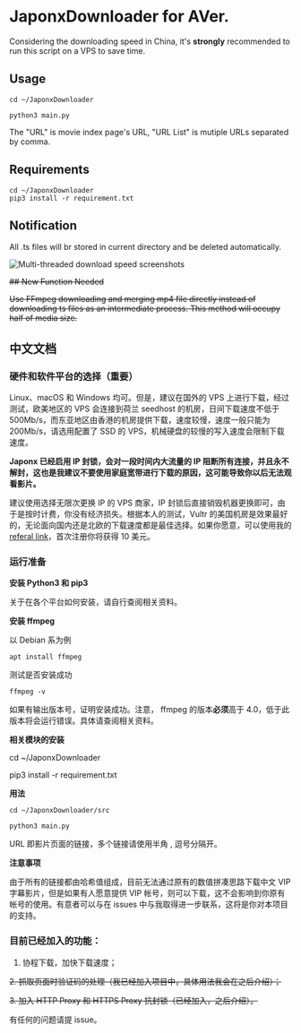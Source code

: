 # JaponxDownloader for AVer. 

Considering the downloading speed in China, it's **strongly** recommended to run this script on a VPS to save time.

## Usage

```
cd ~/JaponxDownloader

python3 main.py
```

The "URL" is movie index page's URL, "URL List" is mutiple URLs separated by comma.


## Requirements

```
cd ~/JaponxDownloader
pip3 install -r requirement.txt
```

## Notification

All .ts files will br stored in current directory and be deleted automatically.



![Multi-threaded download speed screenshots](https://ws1.sinaimg.cn/large/006tNc79ly1g23vk5oma6j31c202uq38.jpg)

~~## New Function Needed~~

~~Use FFmpeg downloading and merging mp4 file directly instead of downloading ts files as an intermediate process. This method will occupy half of media size.~~


## 中文文档

### 硬件和软件平台的选择（重要）
Linux、macOS 和 Windows 均可。但是，建议在国外的 VPS 上进行下载，经过测试，欧美地区的 VPS 会连接到荷兰 seedhost 的机房，日间下载速度不低于 500Mb/s，而东亚地区由香港的机房提供下载，速度较慢，速度一般只能为 200Mb/s，请选用配置了 SSD 的 VPS，机械硬盘的较慢的写入速度会限制下载速度。

**Japonx 已经启用 IP 封锁，会对一段时间内大流量的 IP 阻断所有连接，并且永不解封，这也是我建议不要使用家庭宽带进行下载的原因，这可能导致你以后无法观看影片。**

建议使用选择无限次更换 IP 的 VPS 商家，IP 封锁后直接销毁机器更换即可，由于是按时计费，你没有经济损失。根据本人的测试，Vultr 的美国机房是效果最好的，无论面向国内还是北欧的下载速度都是最佳选择。如果你愿意，可以使用我的 [referal link](https://www.vultr.com/?ref=7176364)，首次注册你将获得 10 美元。

### 运行准备

**安装 Python3 和 pip3**

关于在各个平台如何安装，请自行查阅相关资料。

**安装 ffmpeg**

以 Debian 系为例

```apt install ffmpeg```

测试是否安装成功

```ffmpeg -v```

如果有输出版本号，证明安装成功。注意， ffmpeg 的版本**必须**高于 4.0，低于此版本将会运行错误。具体请查阅相关资料。

**相关模块的安装**

cd ~/JaponxDownloader

pip3 install -r requirement.txt


**用法**

```
cd ~/JaponxDownloader/src

python3 main.py
```

URL 即影片页面的链接，多个链接请使用半角 , 逗号分隔开。


**注意事项**

由于所有的链接都由哈希值组成，目前无法通过原有的数值拼凑思路下载中文 VIP 字幕影片，但是如果有人愿意提供 VIP 帐号，则可以下载，这不会影响到你原有帐号的使用。有意者可以与在 issues 中与我取得进一步联系，这将是你对本项目的支持。



### 目前已经加入的功能：

1. 协程下载，加快下载速度；

~~2. 抓取页面时验证码的处理（我已经加入项目中，具体用法我会在之后介绍）；~~

~~3. 加入 HTTP Proxy 和 HTTPS Proxy 抗封锁（已经加入，之后介绍）。~~


有任何的问题请提 issue。


